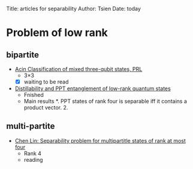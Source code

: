 Title: articles for separability 
Author: Tsien
Date: today

# Problem of low rank
## bipartite
* [Acin Classification of mixed three-qubit states, PRL](https://www.dropbox.com/s/2rclov35xw8y22c/Acin_Classification%20of%20Mixed%20Three-Qubit%20States.pdf?dl=0)
  * 3$\times$3 
  -[x] waiting to be read
  
* [Distillability and PPT entanglement of low-rank quantum states](https://www.dropbox.com/s/ako32ny5z8ge5hi/Chenlin_2011_Distillability%20and%20PPT%20entanglement%20of%20low-rank.pdf?dl=0)
  * Fnished
  * Main results
	  *. PPT states of rank four is separable iff it contains a product vector.
	  2. 

## multi-partite

* [Chen Lin: Separability problem for multipartitle states of rank at most four](https://www.dropbox.com/s/urs3a84r9gyq7ye/Chen24rank_atmost4.pdf?dl=0) 
  * Rank 4 
  * reading 



 
